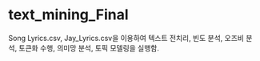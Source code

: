 # text_mining_Final

Song Lyrics.csv, Jay_Lyrics.csv을 이용하여 텍스트 전치리, 빈도 분석, 오즈비 분석, 토큰화 수행, 의미망 분석, 토픽 모델링을 실행함.
